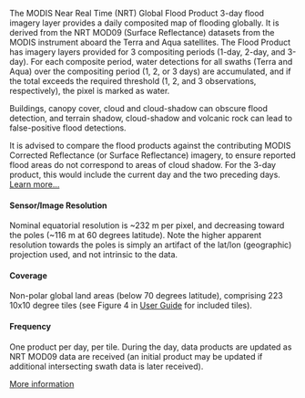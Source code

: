 The MODIS Near Real Time (NRT) Global Flood Product 3-day flood imagery layer provides a daily composited map of flooding globally. It is derived from the NRT MOD09 (Surface Reflectance) datasets from the MODIS instrument aboard the Terra and Aqua satellites. The Flood Product has imagery layers provided for 3 compositing periods (1-day, 2-day, and 3-day). For each composite period, water detections for all swaths (Terra and Aqua) over the compositing period (1, 2, or 3 days) are accumulated, and if the total exceeds the required threshold (1, 2, and 3 observations, respectively), the pixel is marked as water.

Buildings, canopy cover, cloud and cloud-shadow can obscure flood detection, and terrain shadow, cloud-shadow and volcanic rock can lead to false-positive flood detections.

It is advised to compare the flood products against the contributing MODIS Corrected Reflectance (or Surface Reflectance) imagery, to ensure reported flood areas do not correspond to areas of cloud shadow. For the 3-day product, this would include the current day and the two preceding days. [Learn more...](https://earthdata.nasa.gov/earth-observation-data/near-real-time/mcdwd-nrt#ed-flood-faq)

#### Sensor/Image Resolution
Nominal equatorial resolution is ~232 m per pixel, and decreasing toward the poles (~116 m at 60 degrees latitude). Note the higher apparent resolution towards the poles is simply an artifact of the lat/lon (geographic) projection used, and not intrinsic to the data.

#### Coverage
Non-polar global land areas (below 70 degrees latitude), comprising 223 10x10 degree tiles (see Figure 4 in [User Guide](https://earthdata.nasa.gov/files/MCDWD_UserGuide_RevA_08Mar2021.pdf) for included tiles).

#### Frequency
One product per day, per tile. During the day, data products are updated as NRT MOD09 data are received (an initial product may be updated if additional intersecting swath data is later received).

[More information](https://earthdata.nasa.gov/earth-observation-data/near-real-time/mcdwd-nrt)

